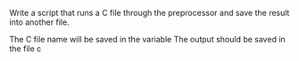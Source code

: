 Write a script that runs a C file through the preprocessor and save the result into another file.

The C file name will be saved in the variable 
The output should be saved in the file c
